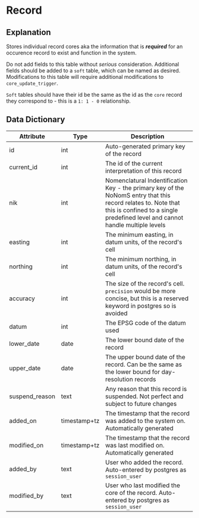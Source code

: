 # Record

## Explanation
Stores individual record cores aka the information that is ***required*** for an occurence record to exist and function in the system.

Do not add fields to this table without *serious* consideration. Additional fields should be added to a `soft` table, which can be named as desired. Modifications to this table will require additional modifications to `core_update_trigger`.

`Soft` tables should have their id be the same as the id as the `core` record they correspond to - this is a `1: 1 - 0` relationship.


## Data Dictionary
|Attribute|Type|Description|
|---------|----|-----------|
|id|int|Auto-generated primary key of the record|
|current_id|int|The id of the current interpretation of this record|
|nik|int|Nomenclatural Indentification Key - the primary key of the NoNomS entry that this record relates to. Note that this is confined to a single predefined level and cannot handle multiple levels|
|easting|int|The minimum easting, in datum units, of the record's cell|
|northing|int|The minimum northing, in datum units, of the record's cell|
|accuracy|int|The size of the record's cell. `precision` would be more concise, but this is a reserved keyword in postgres so is avoided|
|datum|int|The EPSG code of the datum used|
|lower_date|date|The lower bound date of the record|
|upper_date|date|The upper bound date of the record. Can be the same as the lower bound for day-resolution records|
|suspend_reason|text|Any reason that this record is suspended. Not perfect and subject to future changes|
|added_on|timestamp+tz|The timestamp that the record was added to the system on. Automatically generated|
|modified_on|timestamp+tz|The timestamp that the record was last modified on. Automatically generated|
|added_by|text|User who added the record. Auto-entered by postgres as `session_user`|
|modified_by|text|User who last modified the core of the record. Auto-entered by postgres as `session_user`|